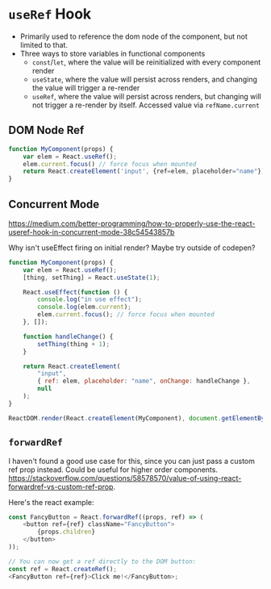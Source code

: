 # `useRef` Hook

-   Primarily used to reference the dom node of the component, but not limited to that.
-   Three ways to store variables in functional components
    -   `const`/`let`, where the value will be reinitialized with every component render
    -   `useState`, where the value will persist across renders, and changing the value will trigger a re-render
    -   `useRef`, where the value will persist across renders, but changing will not trigger a re-render by itself. Accessed value via `refName.current`

## DOM Node Ref

```js
function MyComponent(props) {
    var elem = React.useRef();
    elem.current.focus() // force focus when mounted
    return React.createElement('input', {ref=elem, placeholder="name"})
}
```

## Concurrent Mode

https://medium.com/better-programming/how-to-properly-use-the-react-useref-hook-in-concurrent-mode-38c54543857b

Why isn't useEffect firing on initial render? Maybe try outside of codepen?

```js
function MyComponent(props) {
    var elem = React.useRef();
    [thing, setThing] = React.useState(1);

    React.useEffect(function () {
        console.log("in use effect");
        console.log(elem.current);
        elem.current.focus(); // force focus when mounted
    }, []);

    function handleChange() {
        setThing(thing + 1);
    }

    return React.createElement(
        "input",
        { ref: elem, placeholder: "name", onChange: handleChange },
        null
    );
}

ReactDOM.render(React.createElement(MyComponent), document.getElementById("app"));
```

## `forwardRef`

I haven't found a good use case for this, since you can just pass a custom ref prop instead. Could be useful for higher order components. https://stackoverflow.com/questions/58578570/value-of-using-react-forwardref-vs-custom-ref-prop.

Here's the react example:

```js
const FancyButton = React.forwardRef((props, ref) => (
    <button ref={ref} className="FancyButton">
        {props.children}
    </button>
));

// You can now get a ref directly to the DOM button:
const ref = React.createRef();
<FancyButton ref={ref}>Click me!</FancyButton>;
```

